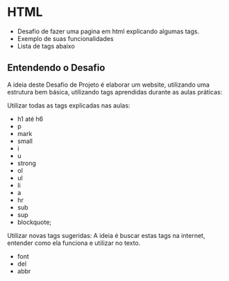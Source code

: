 # HTML
- Desafio de fazer uma pagina em html explicando algumas tags.
- Exemplo de suas funcionalidades
- Lista de tags abaixo


## Entendendo o Desafio
 
A ideia deste Desafio de Projeto é elaborar um website, utilizando uma estrutura bem básica, utilizando tags aprendidas durante as aulas práticas:
 
Utilizar todas as tags explicadas nas aulas: 
- h1 até h6
- p
- mark
- small
- i
- u
- strong
- ol
- ul
- li
- a
- hr 
- sub
- sup 
- blockquote;


Utilizar novas tags sugeridas: A ideia é buscar estas tags na internet, entender como ela funciona e utilizar no texto.
- font
- del
- abbr 


